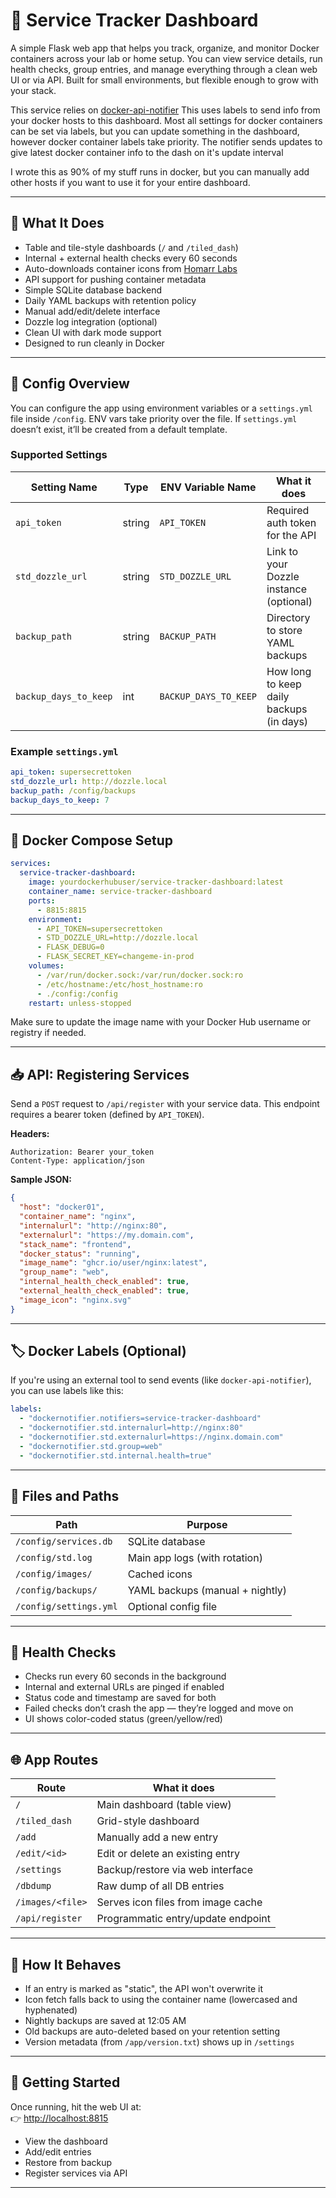 # 🧭 Service Tracker Dashboard

A simple Flask web app that helps you track, organize, and monitor Docker containers across your lab or home setup. You can view service details, run health checks, group entries, and manage everything through a clean web UI or via API. Built for small environments, but flexible enough to grow with your stack.  

This service relies on [docker-api-notifier](https://github.com/crzykidd/docker-api-notifier)  This uses labels to send info from your docker hosts to this dashboard.   Most all settings for docker containers can be set via labels, but you can update something in the dashboard, however docker container labels take priority.  The notifier sends updates to give latest docker container info to the dash on it's update interval

I wrote this as 90% of my stuff runs in docker, but you can manually add other hosts if you want to use it for your entire dashboard. 

---

## 🚀 What It Does

- Table and tile-style dashboards (`/` and `/tiled_dash`)
- Internal + external health checks every 60 seconds
- Auto-downloads container icons from [Homarr Labs](https://github.com/homarr-labs/dashboard-icons)
- API support for pushing container metadata
- Simple SQLite database backend
- Daily YAML backups with retention policy
- Manual add/edit/delete interface
- Dozzle log integration (optional)
- Clean UI with dark mode support
- Designed to run cleanly in Docker

---

## 🔧 Config Overview

You can configure the app using environment variables or a `settings.yml` file inside `/config`. ENV vars take priority over the file. If `settings.yml` doesn’t exist, it’ll be created from a default template.

### Supported Settings

| Setting Name            | Type   | ENV Variable Name         | What it does                                      |
|-------------------------|--------|----------------------------|---------------------------------------------------|
| `api_token`             | string | `API_TOKEN`                | Required auth token for the API                   |
| `std_dozzle_url`        | string | `STD_DOZZLE_URL`           | Link to your Dozzle instance (optional)           |
| `backup_path`           | string | `BACKUP_PATH`              | Directory to store YAML backups                   |
| `backup_days_to_keep`   | int    | `BACKUP_DAYS_TO_KEEP`      | How long to keep daily backups (in days)          |

### Example `settings.yml`

```yaml
api_token: supersecrettoken
std_dozzle_url: http://dozzle.local
backup_path: /config/backups
backup_days_to_keep: 7
```

---

## 🐳 Docker Compose Setup

```yaml
services:
  service-tracker-dashboard:
    image: yourdockerhubuser/service-tracker-dashboard:latest
    container_name: service-tracker-dashboard
    ports:
      - 8815:8815
    environment:
      - API_TOKEN=supersecrettoken
      - STD_DOZZLE_URL=http://dozzle.local
      - FLASK_DEBUG=0
      - FLASK_SECRET_KEY=changeme-in-prod
    volumes:
      - /var/run/docker.sock:/var/run/docker.sock:ro
      - /etc/hostname:/etc/host_hostname:ro
      - ./config:/config
    restart: unless-stopped
```

Make sure to update the image name with your Docker Hub username or registry if needed.

---

## 📥 API: Registering Services

Send a `POST` request to `/api/register` with your service data. This endpoint requires a bearer token (defined by `API_TOKEN`).

**Headers:**
```http
Authorization: Bearer your_token
Content-Type: application/json
```

**Sample JSON:**
```json
{
  "host": "docker01",
  "container_name": "nginx",
  "internalurl": "http://nginx:80",
  "externalurl": "https://my.domain.com",
  "stack_name": "frontend",
  "docker_status": "running",
  "image_name": "ghcr.io/user/nginx:latest",
  "group_name": "web",
  "internal_health_check_enabled": true,
  "external_health_check_enabled": true,
  "image_icon": "nginx.svg"
}
```

---

## 🏷️ Docker Labels (Optional)

If you're using an external tool to send events (like `docker-api-notifier`), you can use labels like this:

```yaml
labels:
  - "dockernotifier.notifiers=service-tracker-dashboard"
  - "dockernotifier.std.internalurl=http://nginx:80"
  - "dockernotifier.std.externalurl=https://nginx.domain.com"
  - "dockernotifier.std.group=web"
  - "dockernotifier.std.internal.health=true"
```

---

## 📂 Files and Paths

| Path                     | Purpose                          |
|--------------------------|----------------------------------|
| `/config/services.db`    | SQLite database                  |
| `/config/std.log`        | Main app logs (with rotation)    |
| `/config/images/`        | Cached icons                     |
| `/config/backups/`       | YAML backups (manual + nightly)  |
| `/config/settings.yml`   | Optional config file             |

---

## 🧪 Health Checks

- Checks run every 60 seconds in the background
- Internal and external URLs are pinged if enabled
- Status code and timestamp are saved for both
- Failed checks don’t crash the app — they’re logged and move on
- UI shows color-coded status (green/yellow/red)

---

## 🌐 App Routes

| Route             | What it does                        |
|-------------------|-------------------------------------|
| `/`               | Main dashboard (table view)         |
| `/tiled_dash`     | Grid-style dashboard                |
| `/add`            | Manually add a new entry            |
| `/edit/<id>`      | Edit or delete an existing entry    |
| `/settings`       | Backup/restore via web interface    |
| `/dbdump`         | Raw dump of all DB entries          |
| `/images/<file>`  | Serves icon files from image cache  |
| `/api/register`   | Programmatic entry/update endpoint  |

---

## 🧠 How It Behaves

- If an entry is marked as "static", the API won't overwrite it
- Icon fetch falls back to using the container name (lowercased and hyphenated)
- Nightly backups are saved at 12:05 AM
- Old backups are auto-deleted based on your retention setting
- Version metadata (from `/app/version.txt`) shows up in `/settings`

---

## 📍 Getting Started

Once running, hit the web UI at:  
👉 [http://localhost:8815](http://localhost:8815)

- View the dashboard  
- Add/edit entries  
- Restore from backup  
- Register services via API

---
